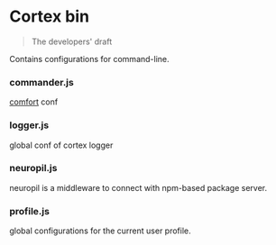 # Cortex bin

> The developers' draft

Contains configurations for command-line.

### commander.js

[comfort](https://github.com/kaelzhang/comfort) conf

### logger.js

global conf of cortex logger

### neuropil.js

neuropil is a middleware to connect with npm-based package server.

### profile.js

global configurations for the current user profile.